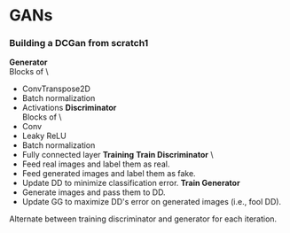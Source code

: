 # GANs
### Building a DCGan from scratch1
**Generator** \
  Blocks of \
  * ConvTranspose2D
  * Batch normalization
  * Activations
**Discriminator**\
  Blocks of \
  * Conv
  * Leaky ReLU
  * Batch normalization
  * Fully connected layer
**Training**
  **Train Discriminator** \
  * Feed real images and label them as real.
  * Feed generated images and label them as fake.
  * Update DD to minimize classification error.
**Train Generator**
  * Generate images and pass them to DD.
  * Update GG to maximize DD's error on generated images (i.e., fool DD).

Alternate between training discriminator and generator for each iteration.
  

